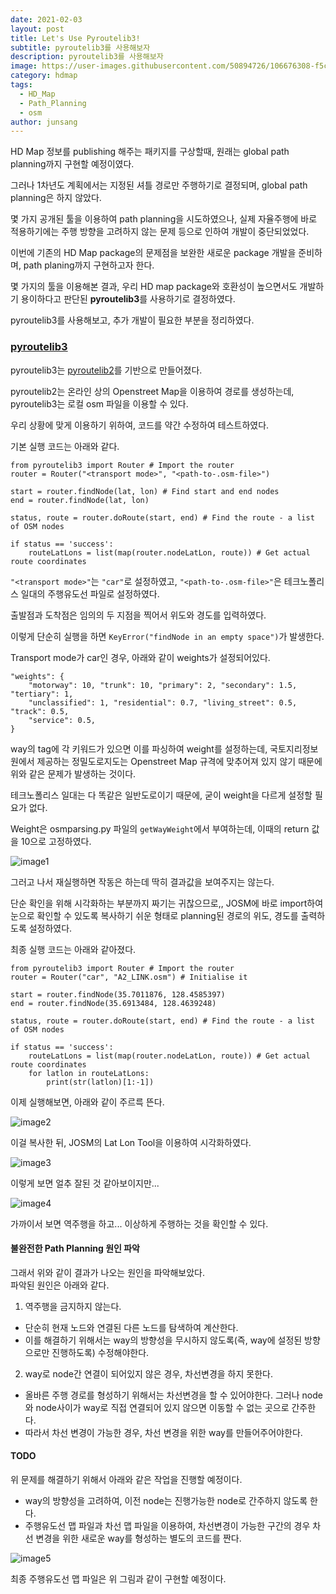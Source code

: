 ```yaml
---
date: 2021-02-03
layout: post
title: Let's Use Pyroutelib3!
subtitle: pyroutelib3를 사용해보자
description: pyroutelib3를 사용해보자
image: https://user-images.githubusercontent.com/50894726/106676308-f5cc4880-65f9-11eb-9a5b-69308c54958e.png
category: hdmap
tags:
  - HD_Map
  - Path_Planning
  - osm
author: junsang
---
```

HD Map 정보를 publishing 해주는 패키지를 구상할때, 원래는 global path planning까지 구현할 예정이였다.

그러나 1차년도 계획에서는 지정된 셔틀 경로만 주행하기로 결정되며, global path planning은 하지 않았다.

몇 가지 공개된 툴을 이용하여 path planning을 시도하였으나, 실제 자율주행에 바로 적용하기에는 주행 방향을 고려하지 않는 문제 등으로 인하여 개발이 중단되었었다.

이번에 기존의 HD Map package의 문제점을 보완한 새로운 package 개발을 준비하며, path planing까지 구현하고자 한다.

몇 가지의 툴을 이용해본 결과, 우리 HD map package와 호환성이 높으면서도 개발하기 용이하다고 판단된 **pyroutelib3**를 사용하기로 결정하였다.

pyroutelib3를 사용해보고, 추가 개발이 필요한 부분을 정리하였다.

### [pyroutelib3](https://github.com/MKuranowski/pyroutelib3)

pyroutelib3는 [pyroutelib2](https://github.com/gaulinmp/pyroutelib2)를 기반으로 만들어졌다.

pyroutelib2는 온라인 상의 Openstreet Map을 이용하여 경로를 생성하는데, pyroutelib3는 로컬 osm 파일을 이용할 수 있다.

우리 상황에 맞게 이용하기 위하여, 코드를 약간 수정하여 테스트하였다.

기본 실행 코드는 아래와 같다.

```
from pyroutelib3 import Router # Import the router
router = Router("<transport mode>", "<path-to-.osm-file>")

start = router.findNode(lat, lon) # Find start and end nodes
end = router.findNode(lat, lon)

status, route = router.doRoute(start, end) # Find the route - a list of OSM nodes

if status == 'success':
    routeLatLons = list(map(router.nodeLatLon, route)) # Get actual route coordinates
```

```"<transport mode>"```는 ```"car"```로 설정하였고, ```"<path-to-.osm-file>"```은 테크노폴리스 일대의 주행유도선 파일로 설정하였다.

출발점과 도착점은 임의의 두 지점을 찍어서 위도와 경도를 입력하였다.

이렇게 단순히 실행을 하면 ```KeyError("findNode in an empty space")```가 발생한다.

Transport mode가 car인 경우, 아래와 같이 weights가 설정되어있다.

```
"weights": {
    "motorway": 10, "trunk": 10, "primary": 2, "secondary": 1.5, "tertiary": 1,
    "unclassified": 1, "residential": 0.7, "living_street": 0.5, "track": 0.5,
    "service": 0.5,
}
```

way의 tag에 각 키워드가 있으면 이를 파싱하여 weight를 설정하는데, 국토지리정보원에서 제공하는 정밀도로지도는 Openstreet Map 규격에 맞추어져 있지 않기 때문에 위와 같은 문제가 발생하는 것이다.

테크노폴리스 일대는 다 똑같은 일반도로이기 때문에, 굳이 weight을 다르게 설정할 필요가 없다.

Weight은 osmparsing.py 파일의 ```getWayWeight```에서 부여하는데, 이때의 return 값을 10으로 고정하였다.

![image1](https://user-images.githubusercontent.com/50894726/106675617-c406b200-65f8-11eb-8b31-df69fb61d075.png)

그러고 나서 재실행하면 작동은 하는데 딱히 결과값을 보여주지는 않는다.

단순 확인을 위해 시각화하는 부분까지 짜기는 귀찮으므로,, JOSM에 바로 import하여 눈으로 확인할 수 있도록 복사하기 쉬운 형태로 planning된 경로의 위도, 경도를 출력하도록 설정하였다.

최종 실행 코드는 아래와 같아졌다.

```
from pyroutelib3 import Router # Import the router
router = Router("car", "A2_LINK.osm") # Initialise it

start = router.findNode(35.7011876, 128.4585397)
end = router.findNode(35.6913484, 128.4639248)

status, route = router.doRoute(start, end) # Find the route - a list of OSM nodes

if status == 'success':
    routeLatLons = list(map(router.nodeLatLon, route)) # Get actual route coordinates
    for latlon in routeLatLons:
        print(str(latlon)[1:-1])
```

이제 실행해보면, 아래와 같이 주르륵 뜬다.

![image2](https://user-images.githubusercontent.com/50894726/106676276-e3520f00-65f9-11eb-9982-272caac9f5f1.png)

이걸 복사한 뒤, JOSM의 Lat Lon Tool을 이용하여 시각화하였다.

![image3](https://user-images.githubusercontent.com/50894726/106676308-f5cc4880-65f9-11eb-9a5b-69308c54958e.png)

이렇게 보면 얼추 잘된 것 같아보이지만...

![image4](https://user-images.githubusercontent.com/50894726/106676369-21e7c980-65fa-11eb-8656-4ac6cdf1a629.png)

가까이서 보면 역주행을 하고... 이상하게 주행하는 것을 확인할 수 있다.

#### 불완전한 Path Planning 원인 파악

그래서 위와 같이 결과가 나오는 원인을 파악해보았다.  
파악된 원인은 아래와 같다.

1. 역주행을 금지하지 않는다.
- 단순히 현재 노드와 연결된 다른 노드를 탐색하여 계산한다.
- 이를 해결하기 위해서는 way의 방향성을 무시하지 않도록(즉, way에 설정된 방향으로만 진행하도록) 수정해야한다.

2. way로 node간 연결이 되어있지 않은 경우, 차선변경을 하지 못한다.
- 올바른 주행 경로를 형성하기 위해서는 차선변경을 할 수 있어야한다. 그러나 node와 node사이가 way로 직접 연결되어 있지 않으면 이동할 수 없는 곳으로 간주한다.
- 따라서 차선 변경이 가능한 경우, 차선 변경을 위한 way를 만들어주어야한다.

#### TODO

위 문제를 해결하기 위해서 아래와 같은 작업을 진행할 예정이다.

- way의 방향성을 고려하여, 이전 node는 진행가능한 node로 간주하지 않도록 한다.
- 주행유도선 맵 파일과 차선 맵 파일을 이용하여, 차선변경이 가능한 구간의 경우 차선 변경을 위한 새로운 way를 형성하는 별도의 코드를 짠다.

![image5](https://user-images.githubusercontent.com/50894726/106677987-219cfd80-65fd-11eb-8585-42e6c701e269.png)

최종 주행유도선 맵 파일은 위 그림과 같이 구현할 예정이다.
